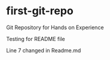 # first-git-repo
Git Repository for Hands on Experience

Testing for README file


Line 7 changed in Readme.md